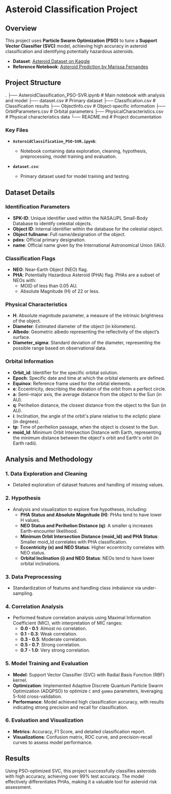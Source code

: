 # Asteroid Classification Project

## Overview

This project uses **Particle Swarm Optimization (PSO)** to tune a **Support Vector Classifier (SVC)** model, achieving high accuracy in asteroid classification and identifying potentially hazardous asteroids.

- **Dataset**: [Asteroid Dataset on Kaggle](https://www.kaggle.com/datasets/sakhawat18/asteroid-dataset/data)
- **Reference Notebook**: [Asteroid Prediction by Marissa Fernandes](https://www.kaggle.com/code/marissafernandes/asteroid-prediction)

## Project Structure

.
├── AsteroidClassification_PSO-SVR.ipynb   # Main notebook with analysis and model
├── dataset.csv                            # Primary dataset
├── Classification.csv                     # Classification results
├── ObjectInfo.csv                         # Object-specific information
├── OrbitParameters.csv                    # Orbital parameters
├── PhysicalCharacteristics.csv            # Physical characteristics data
└── README.md                              # Project documentation 

### Key Files

- **`AsteroidClassification_PSO-SVR.ipynb`**: 
  - Notebook containing data exploration, cleaning, hypothesis, preprocessing, model training and evaluation.

- **`dataset.csv`**: 
  - Primary dataset used for model training and testing.
 
## Dataset Details

### Identification Parameters

- **SPK-ID**: Unique identifier used within the NASA/JPL Small-Body Database to identify celestial objects.
- **Object ID**: Internal identifier within the database for the celestial object.
- **Object fullname**: Full name/designation of the object.
- **pdes**: Official primary designation.
- **name**: Official name given by the International Astronomical Union (IAU).

### Classification Flags

- **NEO**: Near-Earth Object (NEO) flag.
- **PHA**: Potentially Hazardous Asteroid (PHA) flag. PHAs are a subset of NEOs with:
  - MOID of less than 0.05 AU.
  - Absolute Magnitude (H) of 22 or less.

### Physical Characteristics

- **H**: Absolute magnitude parameter, a measure of the intrinsic brightness of the object.
- **Diameter**: Estimated diameter of the object (in kilometers).
- **Albedo**: Geometric albedo representing the reflectivity of the object’s surface.
- **Diameter_sigma**: Standard deviation of the diameter, representing the possible range based on observational data.

### Orbital Information

- **Orbit_id**: Identifier for the specific orbital solution.
- **Epoch**: Specific date and time at which the orbital elements are defined.
- **Equinox**: Reference frame used for the orbital elements.
- **e**: Eccentricity, describing the deviation of the orbit from a perfect circle.
- **a**: Semi-major axis, the average distance from the object to the Sun (in AU).
- **q**: Perihelion distance, the closest distance from the object to the Sun (in AU).
- **i**: Inclination, the angle of the orbit's plane relative to the ecliptic plane (in degrees).
- **tp**: Time of perihelion passage, when the object is closest to the Sun.
- **moid_ld**: Minimum Orbit Intersection Distance with Earth, representing the minimum distance between the object's orbit and Earth's orbit (in Earth radii).

## Analysis and Methodology

### 1. Data Exploration and Cleaning
   - Detailed exploration of dataset features and handling of missing values.

### 2. Hypothesis
   - Analysis and visualization to explore five hypotheses, including:
     - **PHA Status and Absolute Magnitude (H)**: PHAs tend to have lower H values.
     - **NEO Status and Perihelion Distance (q)**: A smaller q increases Earth-encounter likelihood.
     - **Minimum Orbit Intersection Distance (moid_ld) and PHA Status**: Smaller moid_ld correlates with PHA classification.
     - **Eccentricity (e) and NEO Status**: Higher eccentricity correlates with NEO status.
     - **Orbital Inclination (i) and NEO Status**: NEOs tend to have lower orbital inclinations.

### 3. Data Preprocessing
   - Standardization of features and handling class imbalance via under-sampling.

### 4. Correlation Analysis
   - Performed feature correlation analysis using Maximal Information Coefficient (MIC), with interpretation of MIC ranges:
     - **0.0 - 0.1**: Almost no correlation.
     - **0.1 - 0.3**: Weak correlation.
     - **0.3 - 0.5**: Moderate correlation.
     - **0.5 - 0.7**: Strong correlation.
     - **0.7 - 1.0**: Very strong correlation.

### 5. Model Training and Evaluation

   - **Model**: Support Vector Classifier (SVC) with Radial Basis Function (RBF) kernel.
   - **Optimization**: Implemented Adaptive Discrete Quantum Particle Swarm Optimization (ADQPSO) to optimize `C` and `gamma` parameters, leveraging 5-fold cross-validation.
   - **Performance**: Model achieved high classification accuracy, with results indicating strong precision and recall for classification.

### 6. Evaluation and Visualization
   - **Metrics**: Accuracy, F1 Score, and detailed classification report.
   - **Visualizations**: Confusion matrix, ROC curve, and precision-recall curves to assess model performance.

## Results

Using PSO-optimized SVC, this project successfully classifies asteroids with high accuracy, achieving over 99% test accuracy. The model effectively differentiates PHAs, making it a valuable tool for asteroid risk assessment.
